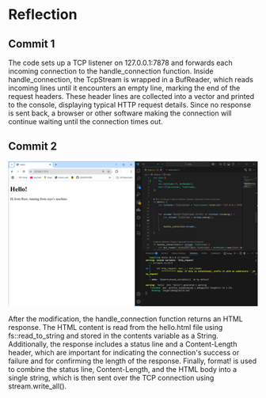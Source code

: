 # Reflection

## Commit 1 

The code sets up a TCP listener on 127.0.0.1:7878 and forwards each incoming connection to the handle_connection function. Inside handle_connection, the TcpStream is wrapped in a BufReader, which reads incoming lines until it encounters an empty line, marking the end of the request headers. These header lines are collected into a vector and printed to the console, displaying typical HTTP request details. Since no response is sent back, a browser or other software making the connection will continue waiting until the connection times out.

## Commit 2

![Commit 2 screen capture](images/commit2.png)

After the modification, the handle_connection function returns an HTML response. The HTML content is read from the hello.html file using fs::read_to_string and stored in the contents variable as a String. Additionally, the response includes a status line and a Content-Length header, which are important for indicating the connection's success or failure and for confirming the length of the response. Finally, format! is used to combine the status line, Content-Length, and the HTML body into a single string, which is then sent over the TCP connection using stream.write_all().